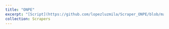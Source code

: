 ```yaml
---
title: "ONPE"
excerpt: "[Script](https://github.com/lopezluzmila/Scraper_ONPE/blob/main/Scraper_ONPE.ipynb): We extract information about corruption cases in Perú from 2015 to 2020."
collection: Scrapers
---
```


